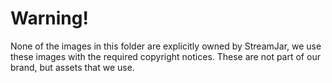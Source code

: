 Warning!
===
None of the images in this folder are explicitly owned by StreamJar, we use these images with the required copyright notices. These are not part of our brand, but assets that we use.
